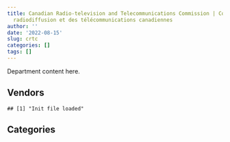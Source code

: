 ```yaml
---
title: Canadian Radio-television and Telecommunications Commission | Conseil de la
  radiodiffusion et des télécommunications canadiennes
author: ''
date: '2022-08-15'
slug: crtc
categories: []
tags: []
---
```


<script src="/rmarkdown-libs/htmlwidgets/htmlwidgets.js"></script>
<link href="/rmarkdown-libs/datatables-css/datatables-crosstalk.css" rel="stylesheet" />
<script src="/rmarkdown-libs/datatables-binding/datatables.js"></script>
<script src="/rmarkdown-libs/jquery/jquery-3.6.0.min.js"></script>
<link href="/rmarkdown-libs/dt-core-bootstrap/css/dataTables.bootstrap.min.css" rel="stylesheet" />
<link href="/rmarkdown-libs/dt-core-bootstrap/css/dataTables.bootstrap.extra.css" rel="stylesheet" />
<script src="/rmarkdown-libs/dt-core-bootstrap/js/jquery.dataTables.min.js"></script>
<script src="/rmarkdown-libs/dt-core-bootstrap/js/dataTables.bootstrap.min.js"></script>
<link href="/rmarkdown-libs/crosstalk/css/crosstalk.min.css" rel="stylesheet" />
<script src="/rmarkdown-libs/crosstalk/js/crosstalk.min.js"></script>
<script src="/rmarkdown-libs/htmlwidgets/htmlwidgets.js"></script>
<link href="/rmarkdown-libs/datatables-css/datatables-crosstalk.css" rel="stylesheet" />
<script src="/rmarkdown-libs/datatables-binding/datatables.js"></script>
<script src="/rmarkdown-libs/jquery/jquery-3.6.0.min.js"></script>
<link href="/rmarkdown-libs/dt-core-bootstrap/css/dataTables.bootstrap.min.css" rel="stylesheet" />
<link href="/rmarkdown-libs/dt-core-bootstrap/css/dataTables.bootstrap.extra.css" rel="stylesheet" />
<script src="/rmarkdown-libs/dt-core-bootstrap/js/jquery.dataTables.min.js"></script>
<script src="/rmarkdown-libs/dt-core-bootstrap/js/dataTables.bootstrap.min.js"></script>
<link href="/rmarkdown-libs/crosstalk/css/crosstalk.min.css" rel="stylesheet" />
<script src="/rmarkdown-libs/crosstalk/js/crosstalk.min.js"></script>

Department content here.

## Vendors

    ## [1] "Init file loaded"

<div id="htmlwidget-1" style="width:100%;height:auto;" class="datatables html-widget"></div>
<script type="application/json" data-for="htmlwidget-1">{"x":{"style":"bootstrap","filter":"none","vertical":false,"data":[["<a href=\"/vendors/acart_communications/\">ACART COMMUNICATIONS<\/a>","<a href=\"/vendors/access_2_networks/\">ACCESS 2 NETWORKS<\/a>","<a href=\"/vendors/act/\">ACT<\/a>","<a href=\"/vendors/advanced_business_interiors/\">ADVANCED BUSINESS INTERIORS<\/a>","<a href=\"/vendors/advanced_chippewa_technologies/\">ADVANCED CHIPPEWA TECHNOLOGIES<\/a>","<a href=\"/vendors/altis_human_resources/\">ALTIS HUMAN RESOURCES<\/a>","<a href=\"/vendors/applied_electonics/\">APPLIED ELECTONICS<\/a>","<a href=\"/vendors/blackberry/\">BLACKBERRY<\/a>","<a href=\"/vendors/bmc_software_canada/\">BMC SOFTWARE CANADA<\/a>","<a href=\"/vendors/cache_computer_consulting/\">CACHE COMPUTER CONSULTING<\/a>","<a href=\"/vendors/cbci_telecom/\">CBCI TELECOM<\/a>","<a href=\"/vendors/cdw_canada/\">CDW CANADA<\/a>","<a href=\"/vendors/cellebrite/\">CELLEBRITE<\/a>","<a href=\"/vendors/cision_canada/\">CISION CANADA<\/a>","<a href=\"/vendors/cistel_technology/\">CISTEL TECHNOLOGY<\/a>","<a href=\"/vendors/conexsys/\">CONEXSYS<\/a>","<a href=\"/vendors/cossette_communications/\">COSSETTE COMMUNICATIONS<\/a>","<a href=\"/vendors/csdc_systems/\">CSDC SYSTEMS<\/a>","<a href=\"/vendors/dell_computer/\">DELL COMPUTER<\/a>","<a href=\"/vendors/ekos_research_associates/\">EKOS RESEARCH ASSOCIATES<\/a>","<a href=\"/vendors/environics_research_group/\">ENVIRONICS RESEARCH GROUP<\/a>","<a href=\"/vendors/excel_human_resources/\">EXCEL HUMAN RESOURCES<\/a>","<a href=\"/vendors/fast_forward_french/\">FAST FORWARD FRENCH<\/a>","<a href=\"/vendors/freebalance/\">FREEBALANCE<\/a>","<a href=\"/vendors/gartner/\">GARTNER<\/a>","<a href=\"/vendors/global_knowledge/\">GLOBAL KNOWLEDGE<\/a>","<a href=\"/vendors/global_upholstery/\">GLOBAL UPHOLSTERY<\/a>","<a href=\"/vendors/hewlett_packard/\">HEWLETT PACKARD<\/a>","<a href=\"/vendors/ibm_canada/\">IBM CANADA<\/a>","<a href=\"/vendors/ifathom/\">IFATHOM<\/a>","<a href=\"/vendors/international_reporting/\">INTERNATIONAL REPORTING<\/a>","<a href=\"/vendors/ipsos/\">IPSOS<\/a>","<a href=\"/vendors/jumping_elephants/\">JUMPING ELEPHANTS<\/a>","<a href=\"/vendors/lannick_contract_solutions/\">LANNICK CONTRACT SOLUTIONS<\/a>","<a href=\"/vendors/lexisnexis_canada/\">LEXISNEXIS CANADA<\/a>","<a href=\"/vendors/lionbridge/\">LIONBRIDGE<\/a>","<a href=\"/vendors/lumina_it/\">LUMINA IT<\/a>","<a href=\"/vendors/microsoft_canada/\">MICROSOFT CANADA<\/a>","<a href=\"/vendors/mindwire_systems/\">MINDWIRE SYSTEMS<\/a>","<a href=\"/vendors/national_arts_centre/\">NATIONAL ARTS CENTRE<\/a>","<a href=\"/vendors/nimble_information_strategies/\">NIMBLE INFORMATION STRATEGIES<\/a>","<a href=\"/vendors/nisha_techonologies/\">NISHA TECHONOLOGIES<\/a>","<a href=\"/vendors/nitam_solutions/\">NITAM SOLUTIONS<\/a>","<a href=\"/vendors/nova_networks/\">NOVA NETWORKS<\/a>","<a href=\"/vendors/opentext/\">OPENTEXT<\/a>","<a href=\"/vendors/oproma/\">OPROMA<\/a>","<a href=\"/vendors/optiv_canada_federal/\">OPTIV CANADA FEDERAL<\/a>","<a href=\"/vendors/paladin_group/\">PALADIN GROUP<\/a>","<a href=\"/vendors/pleiad_canada/\">PLEIAD CANADA<\/a>","<a href=\"/vendors/pricewaterhouse_coopers/\">PRICEWATERHOUSE COOPERS<\/a>","<a href=\"/vendors/protak_consulting_group/\">PROTAK CONSULTING GROUP<\/a>","<a href=\"/vendors/rogers/\">ROGERS<\/a>","<a href=\"/vendors/s_p_global_market_intelligence/\">S P GLOBAL MARKET INTELLIGENCE<\/a>","<a href=\"/vendors/softchoice/\">SOFTCHOICE<\/a>","<a href=\"/vendors/stiff_sentences/\">STIFF SENTENCES<\/a>","<a href=\"/vendors/stoneworks_technologies/\">STONEWORKS TECHNOLOGIES<\/a>","<a href=\"/vendors/systemscope/\">SYSTEMSCOPE<\/a>","<a href=\"/vendors/telus_canada/\">TELUS CANADA<\/a>","<a href=\"/vendors/the_ktl_group/\">THE KTL GROUP<\/a>","<a href=\"/vendors/thomson_reuters/\">THOMSON REUTERS<\/a>","<a href=\"/vendors/toshiba_canada/\">TOSHIBA CANADA<\/a>","<a href=\"/vendors/toyota_canada/\">TOYOTA CANADA<\/a>","<a href=\"/vendors/turtle_island_staffing/\">TURTLE ISLAND STAFFING<\/a>","<a href=\"/vendors/university_of_ottawa/\">UNIVERSITY OF OTTAWA<\/a>","<a href=\"/vendors/vmware/\">VMWARE<\/a>","<a href=\"/vendors/zycom/\">ZYCOM<\/a>"],["$   25,000.00","$   96,175.10",null,"$   96,515.24","$   20,958.87","$   18,625.95","$   18,023.74",null,"$    4,927.70",null,"$  165,053.65",null,null,"$    5,267.46","$2,131,302.67",null,"$   59,955.45",null,null,"$   73,378.52","$    5,134.48","$  276,268.05","$   19,000.00","$   38,613.75","$    8,105.26",null,"$   17,950.00","$   32,471.83","$   25,920.64","$  175,911.75","$  166,914.65",null,null,null,"$   13,314.11","$  169,280.36","$1,731,424.95","$   39,016.84","$   38,808.00",null,"$    3,864.60","$   84,342.76",null,"$   18,330.46",null,null,null,null,null,"$    3,017.42",null,null,null,"$   63,462.32","$   23,651.00","$  457,111.72",null,"$  368,897.77",null,"$   12,375.28",null,null,null,null,"$   22,724.81","$   21,088.71"],[null,"$   27,284.21",null,null,"$   28,226.62",null,null,null,"$    6,564.27","$   24,756.37","$   70,133.50",null,null,"$    5,975.95","$  951,659.17","$   57,130.72","$   19,119.60","$    9,294.72","$  121,988.48","$   71,617.43",null,"$  287,946.78","$   47,130.59",null,"$   33,248.05","$   16,780.50",null,"$    1,103.86",null,"$  175,911.75","$  166,914.65","$  183,003.50","$   22,466.75",null,"$   12,231.04","$  304,659.36","$1,815,542.22","$  242,574.48",null,null,"$    8,678.40",null,null,null,"$    9,602.62",null,null,null,"$   30,640.83","$   13,321.09",null,null,null,"$  111,094.67","$   23,730.00","$  248,807.41","$   10,170.00","$  271,759.59","$   12,988.19","$   12,871.40","$   41,494.79","$   51,330.79","$    6,374.56",null,"$   23,538.19",null],[null,"$   41,672.05",null,"$   26,984.31","$   37,166.83",null,null,"$   40,620.21","$    6,582.26",null,"$   60,125.17",null,null,null,"$3,555,249.96","$   18,905.08","$   19,594.20","$    3,086.93",null,null,null,"$   88,196.57","$   47,787.06","$   14,569.63","$   25,539.13","$   23,487.18",null,"$   73,210.31",null,null,"$   27,895.32","$   17,413.94",null,"$   85,731.11","$   12,231.04","$  502,785.77","$2,097,982.15",null,"$    7,333.00",null,null,null,"$   97,832.12",null,"$    9,655.39","$   39,804.00","$   56,870.19",null,"$   39,321.45","$   12,857.92","$  773,647.10","$   14,381.82",null,"$   57,434.42",null,"$   18,425.72",null,null,"$    7,351.81","$    8,887.38",null,null,"$   37,076.54","$   27,300.00","$    5,481.87",null],[null,"$   65,295.60","$   22,920.80",null,"$   25,733.74",null,"$   32,011.88","$   41,436.57","$    1,636.57","$   40,000.00","$  249,411.50","$   18,507.64","$    8,351.26",null,"$  977,143.52",null,null,null,"$      958.83",null,"$  132,160.28","$  151,508.22","$    5,322.35","$   46,049.97","$   20,108.66",null,null,"$  118,252.07","$    5,506.03",null,"$  189,043.87","$  106,225.06","$    5,663.29",null,null,"$  272,912.54","$2,528,621.58",null,"$  109,305.75","$   36,612.00",null,"$   11,942.27",null,null,null,"$  119,097.33","$   18,682.98","$   92,363.39",null,"$    1,398.42","$3,273,489.83","$   27,483.58","$    1,411.79","$   19,247.38",null,"$   86,315.28",null,null,null,null,null,null,null,"$   12,600.00","$   14,553.27",null]],"container":"<table class=\"table table-striped table-hover row-border order-column display\">\n  <thead>\n    <tr>\n      <th>Vendor<\/th>\n      <th>2017-2018<\/th>\n      <th>2018-2019<\/th>\n      <th>2019-2020<\/th>\n      <th>2020-2021<\/th>\n    <\/tr>\n  <\/thead>\n<\/table>","options":{"order":[[4,"desc"]],"pageLength":10,"autoWidth":true,"columnDefs":[],"orderClasses":false}},"evals":[],"jsHooks":[]}</script>

## Categories

<div id="htmlwidget-2" style="width:100%;height:auto;" class="datatables html-widget"></div>
<script type="application/json" data-for="htmlwidget-2">{"x":{"style":"bootstrap","filter":"none","vertical":false,"data":[["<a href=\"/categories/1_facilities_and_construction/\">1_facilities_and_construction<\/a>","<a href=\"/categories/10_office_management/\">10_office_management<\/a>","<a href=\"/categories/2_professional_services/\">2_professional_services<\/a>","<a href=\"/categories/3_information_technology/\">3_information_technology<\/a>","<a href=\"/categories/5_transportation_and_logistics/\">5_transportation_and_logistics<\/a>","<a href=\"/categories/6_industrial_products_and_services/\">6_industrial_products_and_services<\/a>","<a href=\"/categories/8_security_and_protection/\">8_security_and_protection<\/a>","<a href=\"/categories/9_human_capital/\">9_human_capital<\/a>"],[null,"$   90,240.38","$1,021,000.55","$6,737,796.62",null,null,null,"$1,138,337.54"],[null,"$   72,909.33","$1,144,585.25","$6,025,683.85","$   51,330.79",null,null,"$1,607,970.06"],["$   23,713.59","$  161,714.43","$2,822,413.24","$7,900,342.66",null,null,null,"$1,226,865.44"],[null,"$   22,489.15","$3,315,650.28","$8,721,578.43","$    5,215.63","$   15,802.00","$   92,363.39","$  998,140.76"]],"container":"<table class=\"table table-striped table-hover row-border order-column display\">\n  <thead>\n    <tr>\n      <th>Category<\/th>\n      <th>2017-2018<\/th>\n      <th>2018-2019<\/th>\n      <th>2019-2020<\/th>\n      <th>2020-2021<\/th>\n    <\/tr>\n  <\/thead>\n<\/table>","options":{"order":[[4,"desc"]],"pageLength":20,"autoWidth":true,"columnDefs":[],"orderClasses":false,"lengthMenu":[10,20,25,50,100]}},"evals":[],"jsHooks":[]}</script>

